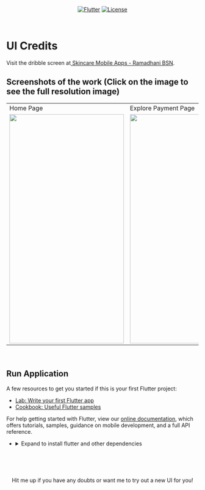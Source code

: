 <p align="center">
<a href=""><img title="Flutter" src="https://img.shields.io/badge/Flutter-2-blue?style=for-the-badge&logo=flutter"></a>
<a href=""><img title="License" src="https://img.shields.io/badge/License-Open Source-brightgreen?style=for-the-badge&logo="></a>
</p>

<br>

# UI Credits 

Visit the dribble screen at<a href="https://dribbble.com/shots/15518361-Skincare-Mobile-Apps-Last-Flow"> Skincare Mobile Apps - Ramadhani BSN</a>.


## Screenshots of the work (Click on the image to see the full resolution image)
<table>
  <tr>
    <td>Home Page</td>
     <td>Explore Payment Page</td>
     <td>Results Page</td>
  </tr>
  <tr>
    <td><img src="https://github.com/Vignesh0404/Flutter-UI-Kit/blob/main/SkinCare-Cart/ouput/1.jpeg" width=300 height=600></td>
    <td><img src="https://github.com/Vignesh0404/Flutter-UI-Kit/blob/main/SkinCare-Cart/ouput/2.jpeg" width=270 height=600></td>
    <td><img src="https://github.com/Vignesh0404/Flutter-UI-Kit/blob/main/SkinCare-Cart/ouput/3.jpeg" width=270 height=600></td>
  </tr>
 </table>
 <br>
 
 ## Run Application
 
A few resources to get you started if this is your first Flutter project:

- [Lab: Write your first Flutter app](https://flutter.dev/docs/get-started/codelab)
- [Cookbook: Useful Flutter samples](https://flutter.dev/docs/cookbook)

For help getting started with Flutter, view our
[online documentation](https://flutter.dev/docs), which offers tutorials,
samples, guidance on mobile development, and a full API reference.

<ul><li><details>
<summary>Expand to install flutter and other dependencies</b></summary>
<li>Follow this to install <strong><a href="https://flutter.dev/docs/get-started/install">Flutter</a></strong></li>
</ul></li></ul></details></li></ul>
<br>
<br><br>
<p align="center">
  Hit me up if you have any doubts or want me to try out a new UI for you!
</p>
 
 

